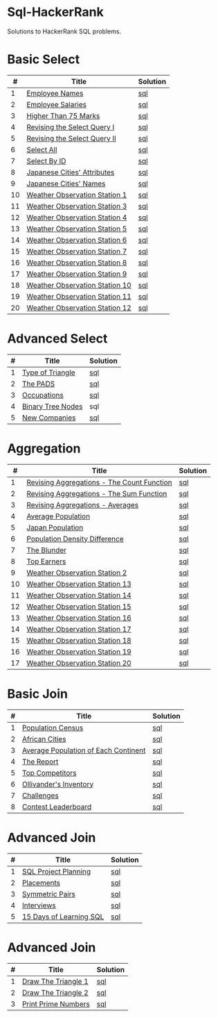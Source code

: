 # Sql-HackerRank

Solutions to HackerRank SQL problems.
 
<h1>Basic Select</h1>

<table>
    <thead>
        <tr>
            <th>#</th>
            <th>Title</th>
            <th>Solution</th>
        </tr>
    </thead>
    <tbody>
        <tr>
            <td>1</td>
            <td><a href="https://www.hackerrank.com/challenges/name-of-employees/problem">Employee Names</a></td>
            <td><a href="https://github.com/djeada/Sql-HackerRank/blob/main/src/basic_select/employee_names.sql">sql</a></td>
        </tr>
        <tr>
            <td>2</td>
            <td><a href="https://www.hackerrank.com/challenges/salary-of-employees/problem">Employee Salaries</a></td>
            <td><a href="https://github.com/djeada/Sql-HackerRank/blob/main/src/basic_select/employee_salaries.sql">sql</a></td>
        </tr>
        <tr>
            <td>3</td>
            <td><a href="https://www.hackerrank.com/challenges/more-than-75-marks/problem">Higher Than 75 Marks</a></td>
            <td><a href="https://github.com/djeada/Sql-HackerRank/blob/main/src/basic_select/higher_than_75_marks.sql">sql</a></td>
        </tr>
        <tr>
            <td>4</td>
            <td><a href="https://www.hackerrank.com/challenges/revising-the-select-query/problem">Revising the Select Query I</a></td>
            <td><a href="https://github.com/djeada/Sql-HackerRank/blob/main/src/basic_select/revising_the_select_query_i.sql">sql</a></td>
        </tr>
        <tr>
            <td>5</td>
            <td><a href="https://www.hackerrank.com/challenges/revising-the-select-query-2/problem">Revising the Select Query II</a></td>
            <td><a href="https://github.com/djeada/Sql-HackerRank/blob/main/src/basic_select/revising_the_select_query_ii.sql">sql</a></td>
        </tr>
        <tr>
            <td>6</td>
            <td><a href="https://www.hackerrank.com/challenges/select-all-sql/problem">Select All</a></td>
            <td><a href="https://github.com/djeada/Sql-HackerRank/blob/main/src/basic_select/select_all.sql">sql</a></td>
        </tr>
        <tr>
            <td>7</td>
            <td><a href="https://www.hackerrank.com/challenges/select-by-id/problem">Select By ID</a></td>
            <td><a href="https://github.com/djeada/Sql-HackerRank/blob/main/src/basic_select/select_by_id.sql">sql</a></td>
        </tr>
        <tr>
            <td>8</td>
            <td><a href="https://www.hackerrank.com/challenges/japanese-cities-attributes/problem">Japanese Cities' Attributes</a></td>
            <td><a href="https://github.com/djeada/Sql-HackerRank/blob/main/src/basic_select/japanese_cities_attributes.sql">sql</a></td>
        </tr>
        <tr>
            <td>9</td>
            <td><a href="https://www.hackerrank.com/challenges/japanese-cities-name/problem">Japanese Cities' Names</td>
            <td><a href="https://github.com/djeada/Sql-HackerRank/blob/main/src/basic_select/japanese_cities_names.sql">sql</a></td>
        </tr>
        <tr>
            <td>10</td>
            <td><a href="https://www.hackerrank.com/challenges/weather-observation-station-1/problem">Weather Observation Station 1</a></td>
            <td><a href="https://github.com/djeada/Sql-HackerRank/blob/main/src/basic_select/weather_observation_station_1.sql">sql</a></td>
        </tr>
        <tr>
            <td>11</td>
            <td><a href="https://www.hackerrank.com/challenges/weather-observation-station-3/problem">Weather Observation Station 3</a></td>
            <td><a href="https://github.com/djeada/Sql-HackerRank/blob/main/src/basic_select/weather_observation_station_3.sql">sql</a></td>
        </tr>
        <tr>
            <td>12</td>
            <td><a href="https://www.hackerrank.com/challenges/weather-observation-station-4/problem">Weather Observation Station 4</a></td>
            <td><a href="https://github.com/djeada/Sql-HackerRank/blob/main/src/basic_select/weather_observation_station_4.sql">sql</a></td>
        </tr>
        <tr>
            <td>13</td>
            <td><a href="https://www.hackerrank.com/challenges/weather-observation-station-5/problem">Weather Observation Station 5</a></td>
            <td><a href="https://github.com/djeada/Sql-HackerRank/blob/main/src/basic_select/weather_observation_station_5.sql">sql</a></td>
        </tr>
        <tr>
            <td>14</td>
            <td><a href="https://www.hackerrank.com/challenges/weather-observation-station-6/problem">Weather Observation Station 6</a></td>
            <td><a href="https://github.com/djeada/Sql-HackerRank/blob/main/src/basic_select/weather_observation_station_6.sql">sql</a></td>
        </tr>
        <tr>
            <td>15</td>
            <td><a href="https://www.hackerrank.com/challenges/weather-observation-station-7/problem">Weather Observation Station 7</a></td>
            <td><a href="https://github.com/djeada/Sql-HackerRank/blob/main/src/basic_select/weather_observation_station_7.sql">sql</a></td>
        </tr>
        <tr>
            <td>16</td>
            <td><a href="https://www.hackerrank.com/challenges/weather-observation-station-8/problem">Weather Observation Station 8</a></td>
            <td><a href="https://github.com/djeada/Sql-HackerRank/blob/main/src/basic_select/weather_observation_station_8.sql">sql</a></td>
        </tr>
        <tr>
            <td>17</td>
            <td><a href="https://www.hackerrank.com/challenges/weather-observation-station-9/problem">Weather Observation Station 9</a></td>
            <td><a href="https://github.com/djeada/Sql-HackerRank/blob/main/src/basic_select/weather_observation_station_9.sql">sql</a></td>
        </tr>
        <tr>
            <td>18</td>
            <td><a href="https://www.hackerrank.com/challenges/weather-observation-station-10/problem">Weather Observation Station 10</a></td>
            <td><a href="https://github.com/djeada/Sql-HackerRank/blob/main/src/basic_select/weather_observation_station_10.sql">sql</a></td>
        </tr>
        <tr>
            <td>19</td>
            <td><a href="https://www.hackerrank.com/challenges/weather-observation-station-11/problem">Weather Observation Station 11</a></td>
            <td><a href="https://github.com/djeada/Sql-HackerRank/blob/main/src/basic_select/weather_observation_station_11.sql">sql</a></td>
        </tr>
        <tr>
            <td>20</td>
            <td><a href="https://www.hackerrank.com/challenges/weather-observation-station-12/problem">Weather Observation Station 12</a></td>
            <td><a href="https://github.com/djeada/Sql-HackerRank/blob/main/src/basic_select/weather_observation_station_12.sql">sql</a></td>
        </tr>
    </tbody>
</table>

<h1>Advanced Select</h1>

<table>
    <thead>
        <tr>
            <th>#</th>
            <th>Title</th>
            <th>Solution</th>
        </tr>
    </thead>
    <tbody>
        <tr>
            <td>1</td>
            <td><a href="https://www.hackerrank.com/challenges/what-type-of-triangle/problem">Type of Triangle</a></td>
            <td><a href="https://github.com/djeada/Sql-HackerRank/blob/main/src/advanced_select/type_of_triangle.sql">sql</a></td>
        </tr>
        <tr>
            <td>2</td>
            <td><a href="https://www.hackerrank.com/challenges/the-pads/problem">The PADS</a></td>
            <td><a href="https://github.com/djeada/Sql-HackerRank/blob/main/src/advanced_select/the_pads.sql">sql</a></td>
        </tr>
        <tr>
            <td>3</td>
            <td><a href="https://www.hackerrank.com/challenges/occupations/problem">Occupations</a></td>
            <td><a href="https://github.com/djeada/Sql-HackerRank/blob/main/src/advanced_select/occupations.sql">sql</a></td>
        </tr>
        <tr>
            <td>4</td>
            <td><a href="https://www.hackerrank.com/challenges/binary-search-tree-1/problem">Binary Tree Nodes</a></td>
            <td><a>sql</a></td>
        </tr>
        <tr>
            <td>5</td>
            <td><a href="https://www.hackerrank.com/challenges/the-company/problem">New Companies</a></td>
            <td><a href="https://github.com/djeada/Sql-HackerRank/blob/main/src/advanced_select/new_companies.sql">sql</a></td>
        </tr>
    </tbody>
</table>

<h1>Aggregation</h1>

<table>
    <thead>
        <tr>
            <th>#</th>
            <th>Title</th>
            <th>Solution</th>
        </tr>
    </thead>
    <tbody>
        <tr>
            <td>1</td>
            <td><a href="https://www.hackerrank.com/challenges/revising-aggregations-the-count-function/problem">Revising Aggregations - The Count Function</a></td>
            <td><a href="https://github.com/djeada/Sql-HackerRank/blob/main/src/aggregation/revising_aggregations_the_count_function.sql">sql</a></td>
        </tr>
        <tr>
            <td>2</td>
            <td><a href="https://www.hackerrank.com/challenges/revising-aggregations-sum/problem">Revising Aggregations - The Sum Function</a></td>
            <td><a href="https://github.com/djeada/Sql-HackerRank/blob/main/src/aggregation/revising_aggregations_the_sum_function.sql">sql</a></td>
        </tr>
        <tr>
            <td>3</td>
            <td><a href="https://www.hackerrank.com/challenges/revising-aggregations-the-average-function/problem">Revising Aggregations - Averages</a></td>
            <td><a href="https://github.com/djeada/Sql-HackerRank/blob/main/src/aggregation/revising_aggregations_averages.sql">sql</a></td>
        </tr>
        <tr>
            <td>4</td>
            <td><a href="https://www.hackerrank.com/challenges/average-population/problem">Average Population</a></td>
            <td><a href="https://github.com/djeada/Sql-HackerRank/blob/main/src/aggregation/average_population.sql">sql</a></td>
        </tr>
        <tr>
            <td>5</td>
            <td><a href="https://www.hackerrank.com/challenges/japan-population/problem">Japan Population</a></td>
            <td><a href="https://github.com/djeada/Sql-HackerRank/blob/main/src/aggregation/japan_population.sql">sql</a></td>
        </tr>
        <tr>
            <td>6</td>
            <td><a href="https://www.hackerrank.com/challenges/population-density-difference/problem">Population Density Difference</a></td>
            <td><a href="https://github.com/djeada/Sql-HackerRank/blob/main/src/aggregation/population_density_difference.sql">sql</a></td>
        </tr>
        <tr>
            <td>7</td>
            <td><a href="https://www.hackerrank.com/challenges/the-blunder/problem">The Blunder</a></td>
            <td><a href="https://github.com/djeada/Sql-HackerRank/blob/main/src/aggregation/the_blunder.sql">sql</a></td>
        </tr>
        <tr>
            <td>8</td>
            <td><a href="https://www.hackerrank.com/challenges/earnings-of-employees/problem">Top Earners</a></td>
            <td><a href="https://github.com/djeada/Sql-HackerRank/blob/main/src/aggregation/top_earners.sql">sql</a></td>
        </tr>
        <tr>
            <td>9</td>
            <td><a href="https://www.hackerrank.com/challenges/weather-observation-station-2/problem">Weather Observation Station 2</a></td>
            <td><a href="https://github.com/djeada/Sql-HackerRank/blob/main/src/aggregation/weather_observation_station_2.sql">sql</a></td>
        </tr>
        <tr>
            <td>10</td>
            <td><a href="https://www.hackerrank.com/challenges/weather-observation-station-13/problem">Weather Observation Station 13</a></td>
            <td><a href="https://github.com/djeada/Sql-HackerRank/blob/main/src/aggregation/weather_observation_station_13.sql">sql</a></td>
        </tr>
        <tr>
            <td>11</td>
            <td><a href="https://www.hackerrank.com/challenges/weather-observation-station-14/problem">Weather Observation Station 14</a></td>
            <td><a href="https://github.com/djeada/Sql-HackerRank/blob/main/src/aggregation/weather_observation_station_14.sql">sql</a></td>
        </tr>
        <tr>
            <td>12</td>
            <td><a href="https://www.hackerrank.com/challenges/weather-observation-station-15/problem">Weather Observation Station 15</a></td>
            <td><a href="https://github.com/djeada/Sql-HackerRank/blob/main/src/aggregation/weather_observation_station_15.sql">sql</a></td>
        </tr>
        <tr>
            <td>13</td>
            <td><a href="https://www.hackerrank.com/challenges/weather-observation-station-16/problem">Weather Observation Station 16</a></td>
            <td><a href="https://github.com/djeada/Sql-HackerRank/blob/main/src/aggregation/weather_observation_station_16.sql">sql</a></td>
        </tr>
        <tr>
            <td>14</td>
            <td><a href="https://www.hackerrank.com/challenges/weather-observation-station-17/problem">Weather Observation Station 17</a></td>
            <td><a href="https://github.com/djeada/Sql-HackerRank/blob/main/src/aggregation/weather_observation_station_17.sql">sql</a></td>
        </tr>
        <tr>
            <td>15</td>
            <td><a href="https://www.hackerrank.com/challenges/weather-observation-station-18/problem">Weather Observation Station 18</a></td>
            <td><a href="https://github.com/djeada/Sql-HackerRank/blob/main/src/aggregation/weather_observation_station_18.sql">sql</a></td>
        </tr>
        <tr>
            <td>16</td>
            <td><a href="https://www.hackerrank.com/challenges/weather-observation-station-19/problem">Weather Observation Station 19</a></td>
            <td><a href="https://github.com/djeada/Sql-HackerRank/blob/main/src/aggregation/weather_observation_station_19.sql">sql</a></td>
        </tr>
        <tr>
            <td>17</td>
            <td><a href="https://www.hackerrank.com/challenges/weather-observation-station-20/problem">Weather Observation Station 20</a></td>
            <td><a href="https://github.com/djeada/Sql-HackerRank/blob/main/src/aggregation/weather_observation_station_20.sql">sql</a></td>
        </tr>
    </tbody>
</table>

<h1>Basic Join</h1>

<table>
    <thead>
        <tr>
            <th>#</th>
            <th>Title</th>
            <th>Solution</th>
        </tr>
    </thead>
    <tbody>
        <tr>
            <td>1</td>
            <td><a href="https://www.hackerrank.com/challenges/asian-population/problem">Population Census</a></td>
            <td><a href="https://github.com/djeada/Sql-HackerRank/blob/main/src/basic_join/population_census.sql">sql</a></td>
        </tr>
        <tr>
            <td>2</td>
            <td><a href="https://www.hackerrank.com/challenges/african-cities/problem">African Cities</a></td>
            <td><a href="https://github.com/djeada/Sql-HackerRank/blob/main/src/basic_join/african_cities.sql">sql</a></td>
        </tr>
        <tr>
            <td>3</td>
            <td><a href="https://www.hackerrank.com/challenges/average-population-of-each-continent/problem">Average Population of Each Continent</a></td>
            <td><a href="https://github.com/djeada/Sql-HackerRank/blob/main/src/basic_join/challanges.sql">sql</a></td>
        </tr>
        <tr>
            <td>4</td>
            <td><a href="https://www.hackerrank.com/challenges/the-report/problem">The Report</a></td>
            <td><a href="https://github.com/djeada/Sql-HackerRank/blob/main/src/basic_join/the_report.sql">sql</a></td>
        </tr>
        <tr>
            <td>5</td>
            <td><a href="https://www.hackerrank.com/challenges/full-score/problem">Top Competitors</a></td>
            <td><a href="https://github.com/djeada/Sql-HackerRank/blob/main/src/basic_join/the_competitors.sql">sql</a></td>
        </tr>
        <tr>
            <td>6</td>
            <td><a href="https://www.hackerrank.com/challenges/harry-potter-and-wands/problem">Ollivander's Inventory</a></td>
            <td><a href="https://github.com/djeada/Sql-HackerRank/blob/main/src/basic_join/ollivanders_inventory.sql">sql</a></td>
        </tr>
        <tr>
            <td>7</td>
            <td><a href="https://www.hackerrank.com/challenges/challenges/problem">Challenges</a></td>
            <td><a href="https://github.com/djeada/Sql-HackerRank/blob/main/src/basic_join/challanges.sql">sql</a></td>
        </tr>
        <tr>
            <td>8</td>
            <td><a href="https://www.hackerrank.com/challenges/contest-leaderboard/problem">Contest Leaderboard</a></td>
            <td><a href="https://github.com/djeada/Sql-HackerRank/blob/main/src/basic_join/contest_leaderboard.sql">sql</a></td>
        </tr>
    </tbody>
</table>

<h1>Advanced Join</h1>

<table>
    <thead>
        <tr>
            <th>#</th>
            <th>Title</th>
            <th>Solution</th>
        </tr>
    </thead>
    <tbody>
        <tr>
            <td>1</td>
            <td><a href="https://www.hackerrank.com/challenges/sql-projects/problem">SQL Project Planning</a></td>
            <td><a href="https://github.com/djeada/Sql-HackerRank/blob/main/src/advanced_join/project_planning.sql">sql</a></td>
        </tr>
        <tr>
            <td>2</td>
            <td><a href="https://www.hackerrank.com/challenges/placements/problem">Placements</a></td>
            <td><a href="https://github.com/djeada/Sql-HackerRank/blob/main/src/advanced_join/placement.sql">sql</a></td>
        </tr>
        <tr>
            <td>3</td>
            <td><a href="https://www.hackerrank.com/challenges/symmetric-pairs/problem">Symmetric Pairs</a></td>
            <td><a href="https://github.com/djeada/Sql-HackerRank/blob/main/src/advanced_join/symmetric_pairs.sql">sql</a></td>
        </tr>
        <tr>
            <td>4</td>
            <td><a href="https://www.hackerrank.com/challenges/interviews/problem">Interviews</a></td>
            <td><a href="https://github.com/djeada/Sql-HackerRank/blob/main/src/advanced_join/interviews.sql">sql</a></td>
        </tr>
        <tr>
            <td>5</td>
            <td><a href="https://www.hackerrank.com/challenges/15-days-of-learning-sql/problem">15 Days of Learning SQL</a></td>
            <td><a href="https://github.com/djeada/Sql-HackerRank/blob/main/src/advanced_join/15_days_of_learning.sql">sql</a></td>
        </tr>
    </tbody>
</table>


<h1>Advanced Join</h1>

<table>
    <thead>
        <tr>
            <th>#</th>
            <th>Title</th>
            <th>Solution</th>
        </tr>
    </thead>
    <tbody>
        <tr>
            <td>1</td>
            <td><a href="https://www.hackerrank.com/challenges/draw-the-triangle-1/problem">Draw The Triangle 1</a></td>
            <td><a href="https://github.com/djeada/Sql-HackerRank/blob/main/src/alternative_queries/draw_triangle_1.sql">sql</a></td>
        </tr>
        <tr>
            <td>2</td>
            <td><a href="https://www.hackerrank.com/challenges/draw-the-triangle-2/problem">Draw The Triangle 2</a></td>
            <td><a href="https://github.com/djeada/Sql-HackerRank/blob/main/src/alternative_queries/draw_triangle_2.sql">sql</a></td>
        </tr>
        <tr>
            <td>3</td>
            <td><a href="https://www.hackerrank.com/challenges/print-prime-numbers/problem">Print Prime Numbers</a></td>
            <td><a href="https://github.com/djeada/Sql-HackerRank/blob/main/src/alternative_queries/print_prime_numbers.sql">sql</a></td>
        </tr>
    </tbody>
</table>

